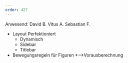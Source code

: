```yaml
---
order: 427
---
```


Anwesend: David B. Vitus A. Sebastian F.

* Layout Perfektioniert
  * Dynamisch
  * Sidebar
  * Titlebar
*  Bewegungsregeln für Figuren
  *-->Vorausberechnung
